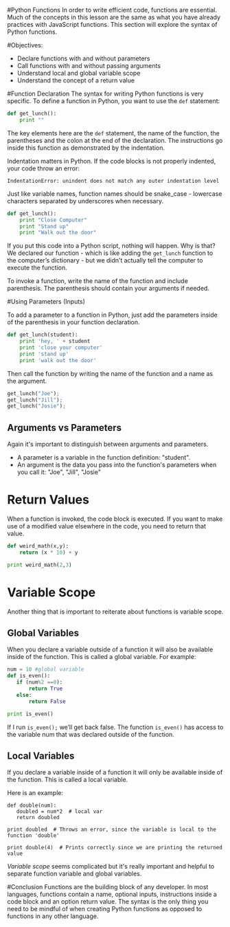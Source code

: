 
#Python Functions
In order to write efficient code, functions are essential. Much of the concepts in this lesson are the same as what you have already practices with JavaScript functions. This section will explore the syntax of Python functions.

#Objectives:
+ Declare functions with and without parameters
+ Call functions with and without passing arguments
+ Understand local and global variable scope
+ Understand the concept of a return value

#Function Declaration
The syntax for writing Python functions is very specific. To define a function in Python, you want to use the `def` statement:

```python
def get_lunch():
	print ""
```

The key elements here are the `def` statement, the name of the function, the parentheses and the colon at the end of the declaration. The instructions go inside this function as demonstrated by the indentation.

Indentation matters in Python. If the code blocks is not properly indented, your code throw an error:
```
IndentationError: unindent does not match any outer indentation level
```

Just like variable names, function names should be snake_case - lowercase characters separated by underscores when necessary.

```python
def get_lunch():
	print "Close Computer"
	print "Stand up"
	print "Walk out the door"
```
If you put this code into a Python script, nothing will happen. Why is that? We declared our function - which is like adding the `get_lunch` function to the computer’s dictionary - but we didn’t actually tell the computer to execute the function.

To invoke a function, write the name of the function and include parenthesis. The parenthesis should contain your arguments if needed.


#Using Parameters (Inputs)

To add a parameter to a function in Python, just add the parameters inside of the parenthesis in your function declaration.

```python
def get_lunch(student):
	print 'hey, ' + student
	print 'close your computer'
	print 'stand up'
	print 'walk out the door'
```
Then call the function by writing the name of the function and a name as the argument.

```python
get_lunch("Joe");
get_lunch("Jill");
get_lunch("Josie");
```
## Arguments vs Parameters
Again it's important to distinguish between arguments and parameters.
* A parameter is a variable in the function definition: "student".
* An argument is the data you pass into the function's parameters when you call it: "Joe", "Jill", "Josie"

# Return Values
When a function is invoked, the code block is executed. If you want to make use of a modified value elsewhere in the code, you need to return that value.
```python
def weird_math(x,y):
    return (x * 10) + y

print weird_math(2,3)		
```

# Variable Scope

Another thing that is important to reiterate about functions is variable scope.

## Global Variables
When you declare a variable outside of a function it will also be available inside of the function. This is called a global variable. For example:

 ```python
 num = 10 #global variable
 def is_even():
 	if (num%2 ==0):
 		return True
 	else:
 		return False

print is_even()		
```

If I run `is_even();` we’ll get back false. The function `is_even()` has access to the variable num that was declared outside of the function.

## Local Variables
If you declare a variable inside of a function it will only be available inside of the function. This is called a local variable.

Here is an example:

 ```
 def double(num):
    doubled = num*2  # local var
    return doubled

 print doubled  # Throws an error, since the variable is local to the function 'double'

 print double(4)  # Prints correctly since we are printing the returned value
 ```

*Variable scope*  seems complicated but it's really important and helpful to separate function variable and global variables.


#Conclusion
Functions are the building block of any developer. In most languages, functions contain a name, optional inputs, instructions inside a code block and an option return value. The syntax is the only thing you need to be mindful of when creating Python functions as opposed to functions in any other language.

